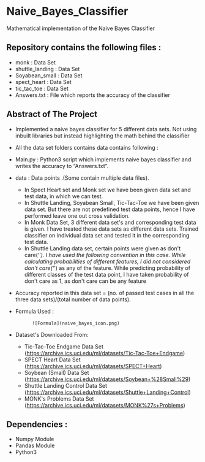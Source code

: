 # Naive_Bayes_Classifier
Mathematical implementation of the Naive Bayes Classifier

## Repository contains the following files :
* monk : Data Set
* shuttle_landing :  Data Set
* Soyabean_small :  Data Set
* spect_heart : Data Set
* tic_tac_toe : Data Set
* Answers.txt : File which reports the accuracy of the classifier

## Abstract of The Project
* Implemented a naive bayes classifier for 5 different data sets. Not using inbuilt libraries but instead highlighting the math behind the classifier
* All the data set folders contains data contains following :
* Main.py : Python3 script which implements naive bayes classifier and writes the accuracy to “Answers.txt”.
* data : Data points .(Some contain multiple data files). 
  * In Spect Heart set and Monk set we have been given data set and test data, in which we can test.
  * In Shuttle Landing, Soyabean Small, Tic-Tac-Toe we have been given data set. But there are not predefined test data points, hence I have performed leave one out cross validation.
  * In Monk Data Set, 3 different data set's and corresponding test data is given. I have treated these data sets as different data sets. Trained classifier on individual data set and tested it in the corresponding test data.
  * In Shuttle Landing data set, certain points were given as don't care(‘*’). I have used the following convention in this case.
While calculating probabilities of different features,  I did not considered don't care(‘*’) as any of the feature.
While predicting probability of different classes of the test data point, I have taken probability of don't care as 1, as don't care can be any feature 
* Accuracy reported in this data set = (no. of passed test cases in all the three data sets)/(total number of data points).
* Formula Used :

            ![Formula](naive_bayes_icon.png)
* Dataset's Downloaded From:
  * Tic-Tac-Toe Endgame Data Set (https://archive.ics.uci.edu/ml/datasets/Tic-Tac-Toe+Endgame)
  * SPECT Heart Data Set (https://archive.ics.uci.edu/ml/datasets/SPECT+Heart)
  * Soybean (Small) Data Set (https://archive.ics.uci.edu/ml/datasets/Soybean+%28Small%29)
  * Shuttle Landing Control Data Set (https://archive.ics.uci.edu/ml/datasets/Shuttle+Landing+Control)
  * MONK's Problems Data Set (https://archive.ics.uci.edu/ml/datasets/MONK%27s+Problems)

## Dependencies : 
* Numpy Module
* Pandas Module
* Python3 
